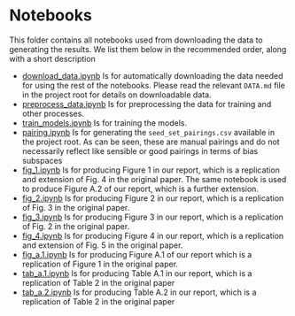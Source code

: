 # Notebooks

This folder contains all notebooks used from downloading the data to generating
the results. We list them below in the recommended order, along with a short
description

- [download_data.ipynb](download_data.ipynb) Is for automatically downloading
  the data needed for using the rest of the notebooks. Please read the relevant
  `DATA.md` file in the project root for details on downloadable data.
- [preprocess_data.ipynb](preprocess_data.ipynb) Is for preprocessing the data
  for training and other processes.
- [train_models.ipynb](train_models.ipynb) Is for training the models.
- [pairing.ipynb](pairing.ipynb) Is for generating the `seed_set_pairings.csv`
  available in the project root. As can be seen, these are manual pairings and
  do not necessarily reflect like sensible or good pairings in terms of bias
  subspaces
- [fig_1.ipynb](fig_1.ipynb) Is for producing Figure 1 in our report, which is a
  replication and extension of Fig. 4 in the original paper. The same notebook
  is used to produce Figure A.2 of our report, which is a further extension.
- [fig_2.ipynb](fig_2.ipynb) Is for producing Figure 2 in our report, which is a
  replication of Fig. 3 in the original paper.
- [fig_3.ipynb](fig_3.ipynb) Is for producing Figure 3 in our report, which is a
  replication of Fig. 2 in the original paper.
- [fig_4.ipynb](fig_4.ipynb) Is for producing Figure 4 in our report, which is a
  replication and extension of Fig. 5 in the original paper.
- [fig_a.1.ipynb](fig_a.1.ipynb) Is for producing Figure A.1 of our report which
  is a replication of Figure 1 in the original paper.
- [tab_a.1.ipynb](tab_a.1.ipynb) Is for producing Table A.1 in our report, which
  is a replication of Table 2 in the original paper
- [tab_a.2.ipynb](tab_a.2.ipynb) Is for producing Table A.2 in our report, which
  is a replication of Table 2 in the original paper

